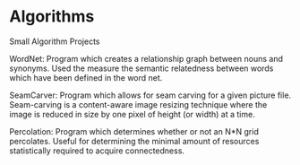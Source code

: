 Algorithms
==========

Small Algorithm Projects

WordNet:  Program which creates a relationship graph between nouns and synonyms.  Used the measure the semantic relatedness between words which have been defined in the word net.

SeamCarver: Program which allows for seam carving for a given picture file.
Seam-carving is a content-aware image resizing technique where the image is reduced in size by one pixel of height (or width) at a time. 

Percolation: Program which determines whether or not an N*N grid percolates.
Useful for determining the minimal amount of resources statistically required to acquire connectedness.
